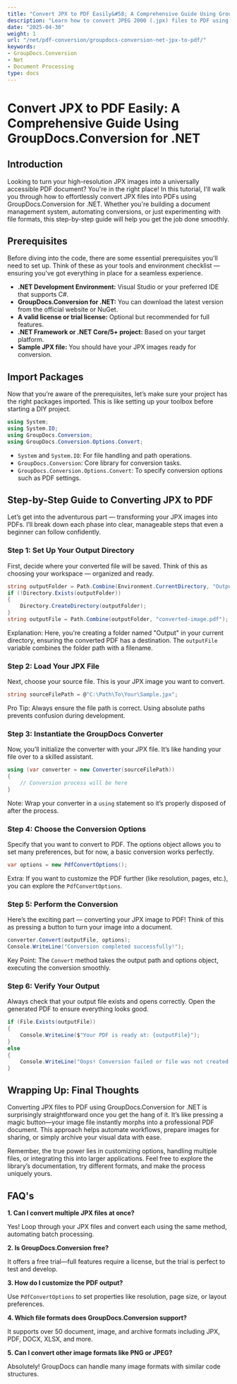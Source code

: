 ```yaml
---
title: "Convert JPX to PDF Easily&#58; A Comprehensive Guide Using GroupDocs.Conversion for .NET"
description: "Learn how to convert JPEG 2000 (.jpx) files to PDF using GroupDocs.Conversion for .NET. Follow this step-by-step guide with code examples and best practices."
date: "2025-04-30"
weight: 1
url: "/net/pdf-conversion/groupdocs-conversion-net-jpx-to-pdf/"
keywords:
- GroupDocs.Conversion
- Net
- Document Processing
type: docs
---
```

# Convert JPX to PDF Easily: A Comprehensive Guide Using GroupDocs.Conversion for .NET

## Introduction

Looking to turn your high-resolution JPX images into a universally accessible PDF document? You're in the right place! In this tutorial, I'll walk you through how to effortlessly convert JPX files into PDFs using GroupDocs.Conversion for .NET. Whether you're building a document management system, automating conversions, or just experimenting with file formats, this step-by-step guide will help you get the job done smoothly.


## Prerequisites

Before diving into the code, there are some essential prerequisites you'll need to set up. Think of these as your tools and environment checklist — ensuring you've got everything in place for a seamless experience.

- **.NET Development Environment:** Visual Studio or your preferred IDE that supports C#.
- **GroupDocs.Conversion for .NET:** You can download the latest version from the official website or NuGet.
- **A valid license or trial license:** Optional but recommended for full features.
- **.NET Framework or .NET Core/5+ project:** Based on your target platform.
- **Sample JPX file:** You should have your JPX images ready for conversion.


## Import Packages

Now that you’re aware of the prerequisites, let’s make sure your project has the right packages imported. This is like setting up your toolbox before starting a DIY project.

```csharp
using System;
using System.IO;
using GroupDocs.Conversion;
using GroupDocs.Conversion.Options.Convert;
```

- `System` and `System.IO`: For file handling and path operations.
- `GroupDocs.Conversion`: Core library for conversion tasks.
- `GroupDocs.Conversion.Options.Convert`: To specify conversion options such as PDF settings.


## Step-by-Step Guide to Converting JPX to PDF

Let’s get into the adventurous part — transforming your JPX images into PDFs. I’ll break down each phase into clear, manageable steps that even a beginner can follow confidently.


### Step 1: Set Up Your Output Directory

First, decide where your converted file will be saved. Think of this as choosing your workspace — organized and ready.

```csharp
string outputFolder = Path.Combine(Environment.CurrentDirectory, "Output");
if (!Directory.Exists(outputFolder))
{
    Directory.CreateDirectory(outputFolder);
}
string outputFile = Path.Combine(outputFolder, "converted-image.pdf");
```

Explanation:
Here, you're creating a folder named "Output" in your current directory, ensuring the converted PDF has a destination. The `outputFile` variable combines the folder path with a filename.


### Step 2: Load Your JPX File

Next, choose your source file. This is your JPX image you want to convert.

```csharp
string sourceFilePath = @"C:\Path\To\Your\Sample.jpx";
```

Pro Tip:
Always ensure the file path is correct. Using absolute paths prevents confusion during development.


### Step 3: Instantiate the GroupDocs Converter

Now, you’ll initialize the converter with your JPX file. It’s like handing your file over to a skilled assistant.

```csharp
using (var converter = new Converter(sourceFilePath))
{
    // Conversion process will be here
}
```

Note:
Wrap your converter in a `using` statement so it’s properly disposed of after the process.


### Step 4: Choose the Conversion Options

Specify that you want to convert to PDF. The options object allows you to set many preferences, but for now, a basic conversion works perfectly.

```csharp
var options = new PdfConvertOptions();
```

Extra:
If you want to customize the PDF further (like resolution, pages, etc.), you can explore the `PdfConvertOptions`.


### Step 5: Perform the Conversion

Here’s the exciting part — converting your JPX image to PDF! Think of this as pressing a button to turn your image into a document.

```csharp
converter.Convert(outputFile, options);
Console.WriteLine("Conversion completed successfully!");
```

Key Point:
The `Convert` method takes the output path and options object, executing the conversion smoothly.


### Step 6: Verify Your Output

Always check that your output file exists and opens correctly. Open the generated PDF to ensure everything looks good.

```csharp
if (File.Exists(outputFile))
{
    Console.WriteLine($"Your PDF is ready at: {outputFile}");
}
else
{
    Console.WriteLine("Oops! Conversion failed or file was not created.");
}
```


## Wrapping Up: Final Thoughts

Converting JPX files to PDF using GroupDocs.Conversion for .NET is surprisingly straightforward once you get the hang of it. It’s like pressing a magic button—your image file instantly morphs into a professional PDF document. This approach helps automate workflows, prepare images for sharing, or simply archive your visual data with ease.

Remember, the true power lies in customizing options, handling multiple files, or integrating this into larger applications. Feel free to explore the library’s documentation, try different formats, and make the process uniquely yours.


## FAQ's

**1. Can I convert multiple JPX files at once?**  

Yes! Loop through your JPX files and convert each using the same method, automating batch processing.

**2. Is GroupDocs.Conversion free?**  

It offers a free trial—full features require a license, but the trial is perfect to test and develop.

**3. How do I customize the PDF output?**  

Use `PdfConvertOptions` to set properties like resolution, page size, or layout preferences.

**4. Which file formats does GroupDocs.Conversion support?**  

It supports over 50 document, image, and archive formats including JPX, PDF, DOCX, XLSX, and more.

**5. Can I convert other image formats like PNG or JPEG?**  

Absolutely! GroupDocs can handle many image formats with similar code structures.
